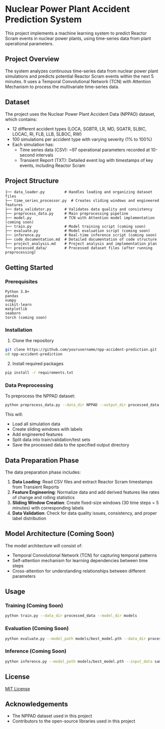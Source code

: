 # Nuclear Power Plant Accident Prediction System

This project implements a machine learning system to predict Reactor Scram events in nuclear power plants, using time-series data from plant operational parameters.

## Project Overview

The system analyzes continuous time-series data from nuclear power plant simulations and predicts potential Reactor Scram events within the next 5 minutes. It uses a Temporal Convolutional Network (TCN) with Attention Mechanism to process the multivariate time-series data.

## Dataset

The project uses the Nuclear Power Plant Accident Data (NPPAD) dataset, which contains:
- 12 different accident types (LOCA, SGBTR, LR, MD, SGATR, SLBIC, LOCAC, RI, FLB, LLB, SLBOC, RW)
- 100 simulations per accident type with varying severity (1% to 100%)
- Each simulation has:
  - Time series data (CSV): ~97 operational parameters recorded at 10-second intervals
  - Transient Report (TXT): Detailed event log with timestamps of key events, including Reactor Scram

## Project Structure

```
├── data_loader.py         # Handles loading and organizing dataset files
├── time_series_processor.py  # Creates sliding windows and engineered features
├── data_validator.py      # Validates data quality and consistency
├── preprocess_data.py     # Main preprocessing pipeline
├── model.py               # TCN with Attention model implementation (coming soon)
├── train.py               # Model training script (coming soon)
├── evaluate.py            # Model evaluation script (coming soon)
├── inference.py           # Real-time inference script (coming soon)
├── code_documentation.md  # Detailed documentation of code structure
├── project_analysis.md    # Project analysis and implementation plan
└── processed_data/        # Processed dataset files (after running preprocessing)
```

## Getting Started

### Prerequisites

```
Python 3.8+
pandas
numpy
scikit-learn
matplotlib
seaborn
torch (coming soon)
```

### Installation

1. Clone the repository
```bash
git clone https://github.com/yourusername/npp-accident-prediction.git
cd npp-accident-prediction
```

2. Install required packages
```bash
pip install -r requirements.txt
```

### Data Preprocessing

To preprocess the NPPAD dataset:

```bash
python preprocess_data.py --data_dir NPPAD --output_dir processed_data
```

This will:
- Load all simulation data
- Create sliding windows with labels
- Add engineered features
- Split data into train/validation/test sets
- Save the processed data to the specified output directory

## Data Preparation Phase

The data preparation phase includes:

1. **Data Loading**: Read CSV files and extract Reactor Scram timestamps from Transient Reports
2. **Feature Engineering**: Normalize data and add derived features like rates of change and rolling statistics
3. **Sliding Window Creation**: Create fixed-size windows (30 time steps = 5 minutes) with corresponding labels
4. **Data Validation**: Check for data quality issues, consistency, and proper label distribution

## Model Architecture (Coming Soon)

The model architecture will consist of:
- Temporal Convolutional Network (TCN) for capturing temporal patterns
- Self-attention mechanism for learning dependencies between time steps
- Cross-attention for understanding relationships between different parameters

## Usage

### Training (Coming Soon)

```bash
python train.py --data_dir processed_data --model_dir models
```

### Evaluation (Coming Soon)

```bash
python evaluate.py --model_path models/best_model.pth --data_dir processed_data
```

### Inference (Coming Soon)

```bash
python inference.py --model_path models/best_model.pth --input_data sample_data.csv
```

## License

[MIT License](LICENSE)

## Acknowledgements

- The NPPAD dataset used in this project
- Contributors to the open-source libraries used in this project 
